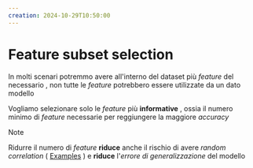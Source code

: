 ```yaml
---
creation: 2024-10-29T10:50:00
---
```

# Feature subset selection

In molti scenari potremmo avere all'interno del dataset più *feature* del necessario , non tutte le *feature* potrebbero essere utilizzate da un dato modello

Vogliamo selezionare solo le *feature* più **informative** , ossia il numero minimo di *feature* necessarie per reggiungere la maggiore *accuracy*

>[!note] 
>Ridurre il numero di *feature* **riduce** anche il rischio di avere *random correlation* ( [Examples](https://www.tylervigen.com/spurious-correlations) ) e **riduce** l'*errore di generalizzazione* del modello 